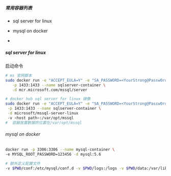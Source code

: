 ##### 常用容器列表

- sql server for linux

- mysql on docker

- 

##### sql server for linux

启动命令

```bash
# ms 官网脚本
sudo docker run -e "ACCEPT_EULA=Y" -e "SA_PASSWORD=<YourStrong@Passw0rd>" \
   -p 1433:1433 --name sqlserver-container \
   -d mcr.microsoft.com/mssql/server

# docker hub sql server for linux 镜像
sudo docker run -e "ACCEPT_EULA=Y" -e "SA_PASSWORD=<YourStrong@Passw0rd>" \
 -p 1433:1433 --name sqlserver-container \
 -d microsoft/mssql-server-linux
 -v <host path>:/var/opt/mssql
#  容器放置数据的位置在/var/opt/mssql
```

###### mysql on docker

```bash
docker run -p 3306:3306 --name mysql-container \
-e MYSQL_ROOT_PASSWORD=123456 -d mysql:5.6 

# 额外定义配置文件
-v $PWD/conf:/etc/mysql/conf.d -v $PWD/logs:/logs -v $PWD/data:/var/lib/mysql
```
